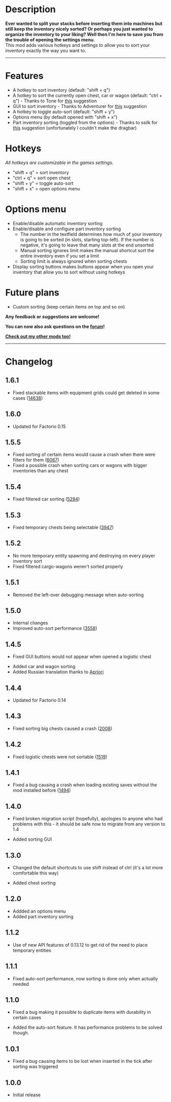 # Description #
**Ever wanted to split your stacks before inserting them into machines but still keep the inventory nicely sorted? Or perhaps you just wanted to organize the inventory to your liking?
Well then I'm here to save you from the trouble of opening the settings menu.**  
This mod adds various hotkeys and settings to allow you to sort your inventory exactly the way you want to.

-----------------------
# Features #
- A  hotkey to sort inventory (default: "shift + q")
- A hotkey to sort the currently open chest, car or wagon (default: "ctrl + q") - Thanks to Tone for [this](https://mods.factorio.com/mods/theRustyKnife/manual-inventory-sort/discussion/1363) suggestion
- GUI to sort inventory - Thanks to Adventurer for [this](https://mods.factorio.com/mods/theRustyKnife/manual-inventory-sort/discussion/1416) suggestion
- A hotkey to toggle auto-sort (default: "shift + y")
- Options menu (by default opened with "shift + x")
- Part inventory sorting (toggled from the options) - Thanks to ssilk for [this](https://forums.factorio.com/viewtopic.php?f=6&t=29675#p188530) suggestion (unfortunately I couldn't make the dragbar)

# Hotkeys #
*All hotkeys are customizable in the games settings.*

- "shift + q" = sort inventory
- "ctrl + q" = sort open chest
- "shift + y" = toggle auto-sort
- "shift + x" = open options menu

# Options menu #
- Enable/disable automatic inventory sorting
- Enable/disable and configure part inventory sorting
    - The number in the textfield determines how much of your inventory is going to be sorted (in slots, starting top-left). If the number is negative, it's going to leave that many slots at the end unsorted 
    - Manual sorting ignores limit makes the manual shortcut sort the entire inventory even if you set a limit
    - Sorting limit is always ignored when sorting chests
- Display sorting buttons makes buttons appear when you open your inventory that allow you to sort without using hotkeys

# Future plans #
- Custom sorting (keep certain items on top and so on)

**Any feedback or suggestions are welcome!**

**You can now also ask questions on the [forum](https://forums.factorio.com/viewtopic.php?f=92&t=34409)!**

**[Check out my other mods too!](https://mods.factorio.com/mods/theRustyKnife)**

---------------------
# Changelog #
## 1.6.1 ##
* Fixed stackable items with equipment grids could get deleted in some cases ([14638](https://mods.factorio.com/mods/theRustyKnife/manual-inventory-sort/discussion/14638))

## 1.6.0 ##
* Updated for Factorio 0.15

## 1.5.5 ##
* Fixed sorting of certain items would cause a crash when there were filters for them ([6067](https://mods.factorio.com/mods/theRustyKnife/manual-inventory-sort/discussion/6067))
* Fixed a possible crash when sorting cars or wagons with bigger inventories than any chest

## 1.5.4 ##
* Fixed filtered car sorting ([5284](https://mods.factorio.com/mods/theRustyKnife/manual-inventory-sort/discussion/5284))

## 1.5.3 ##
* Fixed temporary chests being selectable ([3947](https://mods.factorio.com/mods/theRustyKnife/manual-inventory-sort/discussion/3947))

## 1.5.2 ##
* No more temporary entity spawning and destroying on every player inventory sort
* Fixed filtered cargo-wagons weren't sorted properly

## 1.5.1 ##
* Removed the left-over debugging message when auto-sorting

## 1.5.0 ##
* Internal changes
* Improved auto-sort performance ([3558](https://mods.factorio.com/mods/theRustyKnife/manual-inventory-sort/discussion/3558))

## 1.4.5 ##
* Fixed GUI buttons would not appear when opened a logistic chest
+ Added car and wagon sorting
+ Added Russian translation thanks to [Apriori](https://mods.factorio.com/mods/theRustyKnife/manual-inventory-sort/discussion/3041)

## 1.4.4 ##
* Updated for Factorio 0.14

## 1.4.3 ##
* Fixed sorting big chests caused a crash ([2008](https://mods.factorio.com/mods/theRustyKnife/manual-inventory-sort/discussion/2008))

## 1.4.2 ##
* Fixed logistic chests were not sortable ([1519](https://mods.factorio.com/mods/theRustyKnife/manual-inventory-sort/discussion/1519))

## 1.4.1 ##
* Fixed a bug causing a crash when loading existing saves without the mod installed before ([1494](https://mods.factorio.com/mods/theRustyKnife/manual-inventory-sort/discussion/1494))

## 1.4.0 ##
* Fixed broken migration script (hopefully), apologies to anyone who had problems with this - it should be safe now to migrate from any version to 1.4
+ Added sorting GUI

## 1.3.0 ##
* Changed the default shortcuts to use shift instead of ctrl (it's a lot more comfortable this way)
+ Added chest sorting

## 1.2.0 ##
+ Addded an options menu
+ Added part inventory sorting

## 1.1.2 ##
* Use of new API features of 0.13.12 to get rid of the need to place temporary entities

## 1.1.1 ##
* Fixed auto-sort performance, now sorting is done only when actually needed

## 1.1.0 ##
* Fixed a bug making it possible to duplicate items with durability in certain cases
+ Added the auto-sort feature. It has performance problems to be solved though.

## 1.0.1 ##
* Fixed a bug causing items to be lost when inserted in the tick after sorting was triggered

## 1.0.0 ##
+ Initial release
